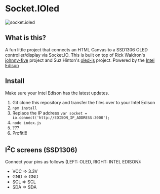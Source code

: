Socket.IOled
========================

![socket.ioled](https://raw.githubusercontent.com/wiki/w4ilun/socket.ioled/images/app.JPG)

## What is this?

A fun little project that connects an HTML Canvas to a SSD1306 OLED controller/display via Socket.IO. This is built on top of Rick Waldron's [johnny-five](https://github.com/rwaldron/johnny-five) project and Suz Hinton's [oled-js](https://github.com/noopkat/oled-js) project. Powered by the [Intel Edison](http://www.intel.com/content/www/us/en/do-it-yourself/edison.html)

## Install 

Make sure your Intel Edison has the latest updates.

1. Git clone this repository and transfer the files over to your Intel Edison
2. `npm install`
3. Replace the IP address `var socket = io.connect('http://EDISON_IP_ADDRESS:3000');`
4. `node index.js`
5. ???
6. Profit!!!

## I<sup>2</sup>C screens (SSD1306)
Connect your pins as follows (LEFT: OLED, RIGHT: INTEL EDISON):

+ VCC => 3.3V
+ GND => GND
+ SCL => SCL
+ SDA => SDA